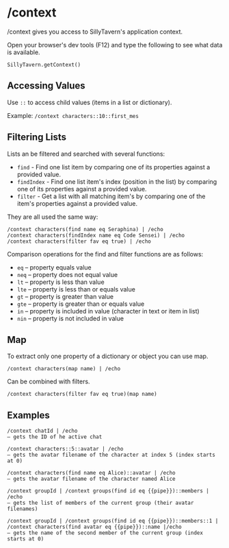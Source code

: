 # /context

/context gives you access to SillyTavern's application context.

Open your browser's dev tools (F12) and type the following to see what data is available.

    SillyTavern.getContext()




## Accessing Values

Use `::` to access child values (items in a list or dictionary).

Example: `/context characters::10::first_mes`




## Filtering Lists

Lists an be filtered and searched with several functions:
- `find` - Find one list item by comparing one of its properties against a provided value.
- `findIndex` - Find one list item's index (position in the list) by comparing one of its properties against a provided value.
- `filter` - Get a list with all matching item's by comparing one of the item's properties against a provided value.

They are all used the same way:

```
/context characters(find name eq Seraphina) | /echo
/context characters(findIndex name eq Code Sensei) | /echo
/context characters(filter fav eq true) | /echo
```

Comparison operations for the find and filter functions are as follows:
- `eq` – property equals value
- `neq` – property does not equal value
- `lt` – property is less than value
- `lte` – property is less than or equals value
- `gt` – property is greater than value
- `gte` – property is greater than or equals value
- `in` – property is included in value (character in text or item in list)
- `nin` – property is not included in value




## Map

To extract only one property of a dictionary or object you can use map.

`/context characters(map name) | /echo`

Can be combined with filters.

`/context characters(filter fav eq true)(map name)`




## Examples
```
/context chatId | /echo
– gets the ID of he active chat
```
```
/context characters::5::avatar | /echo
– gets the avatar filename of the character at index 5 (index starts at 0)
```
```
/context characters(find name eq Alice)::avatar | /echo
– gets the avatar filename of the character named Alice
```
```
/context groupId | /context groups(find id eq {{pipe}})::members | /echo
– gets the list of members of the current group (their avatar filenames)
```
```
/context groupId | /context groups(find id eq {{pipe}})::members::1 | /context characters(find avatar eq {{pipe}})::name |/echo
– gets the name of the second member of the current group (index starts at 0)
```
